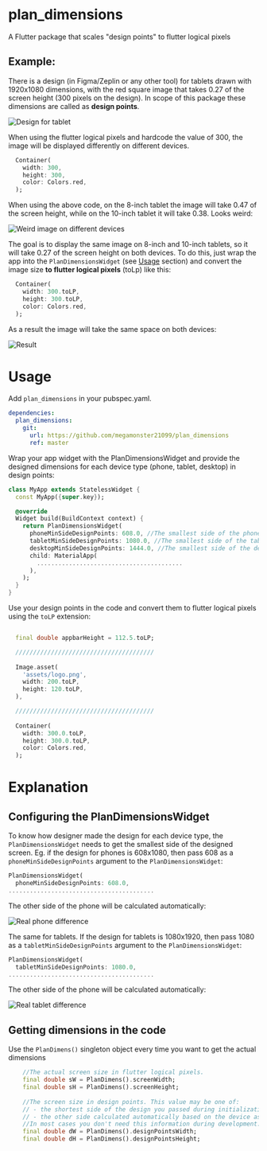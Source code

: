# plan_dimensions

A Flutter package that scales "design points" to flutter logical pixels

## Example:

There is a design (in Figma/Zeplin or any other tool) for tablets drawn with 1920x1080 dimensions, with the red square image that takes 0.27 of the screen height (300 pixels on the design).
In scope of this package these dimensions are called as **design points**.

![Design for tablet](assets/readme_1.jpg)

When using the flutter logical pixels and hardcode the value of 300, the image will be displayed differently on different devices.
```dart
  Container(
    width: 300,
    height: 300,
    color: Colors.red,
  );
```
When using the above code, on the 8-inch tablet the image will take 0.47 of the screen height, while on the 10-inch tablet it will take 0.38. Looks weird:

![Weird image on different devices](assets/readme_2.jpg)

The goal is to display the same image on 8-inch and 10-inch tablets, so it will take 0.27 of the screen height on both devices.
To do this, just wrap the app into the `PlanDimensionsWidget` (see [Usage](https://github.com/megamonster21099/plan_dimensions?tab=readme-ov-file#usage) section) and convert the image size **to flutter logical pixels** (toLp) like this:
```dart
  Container(
    width: 300.toLP,
    height: 300.toLP,
    color: Colors.red,
  );
```
As a result the image will take the same space on both devices:

![Result](assets/readme_3.jpg)
 
# Usage

Add `plan_dimensions` in your pubspec.yaml.

```yaml
dependencies:
  plan_dimensions:
    git:
      url: https://github.com/megamonster21099/plan_dimensions
      ref: master
```

Wrap your app widget with the PlanDimensionsWidget and provide the designed dimensions for each device type (phone, tablet, desktop) in design points:
```dart
class MyApp extends StatelessWidget {
  const MyApp({super.key});

  @override
  Widget build(BuildContext context) {
    return PlanDimensionsWidget(
      phoneMinSideDesignPoints: 608.0, //The smallest side of the phone screen in design points
      tabletMinSideDesignPoints: 1080.0, //The smallest side of the tablet screen in design points
      desktopMinSideDesignPoints: 1444.0, //The smallest side of the desktop screen in design points
      child: MaterialApp(
        .........................................
      ),
    );
  }
}
```

Use your design points in the code and convert them to flutter logical pixels using the `toLP` extension:
```dart

  final double appbarHeight = 112.5.toLP;

  ///////////////////////////////////////
  
  Image.asset(
    'assets/logo.png',
    width: 200.toLP,
    height: 120.toLP,
  ),

  ///////////////////////////////////////
  
  Container(
    width: 300.0.toLP,
    height: 300.0.toLP,
    color: Colors.red,
  );

```

# Explanation

## Configuring the PlanDimensionsWidget

To know how designer made the design for each device type, the `PlanDimensionsWidget` needs to get the smallest side of the designed screen.
Eg. if the design for phones is 608x1080, then pass 608 as a `phoneMinSideDesignPoints` argument to the `PlanDimensionsWidget`:

```dart
PlanDimensionsWidget(
  phoneMinSideDesignPoints: 608.0,
.........................................
```

The other side of the phone will be calculated automatically:

![Real phone difference](assets/readme_4.jpg)

The same for tablets. If the design for tablets is 1080x1920, then pass 1080 as a `tabletMinSideDesignPoints` argument to the `PlanDimensionsWidget`:
```dart
PlanDimensionsWidget(
  tabletMinSideDesignPoints: 1080.0,
.........................................
```

The other side of the phone will be calculated automatically:

![Real tablet difference](assets/readme_5.jpg)

## Getting dimensions in the code

Use the `PlanDimens()` singleton object every time you want to get the actual dimensions
```dart
    //The actual screen size in flutter logical pixels.
    final double sW = PlanDimens().screenWidth;
    final double sH = PlanDimens().screenHeight;
    
    //The screen size in design points. This value may be one of:
    // - the shortest side of the design you passed during initialization
    // - the other side calculated automatically based on the device aspect ratio
    //In most cases you don't need this information during development.
    final double dW = PlanDimens().designPointsWidth;
    final double dH = PlanDimens().designPointsHeight;
```
